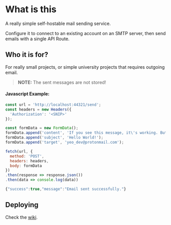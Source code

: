# What is this

A really simple self-hostable mail sending service.

Configure it to connect to an existing account on an SMTP server, then send emails with a single API Route.

## Who it is for?

For really small projects, or simple university projects that requires outgoing email.

> **NOTE:** The sent messages are not stored!
 
#### Javascript Example:

```javascript
const url = 'http://localhost:44321/send';
const headers = new Headers({
  'Authorization': '<SNIP>'
});

const formData = new FormData();
formData.append('content', 'If you see this message, it\'s working. But I might be in the junk too!');
formData.append('subject', 'Hello World!');
formData.append('target', 'yeo_dev@protonmail.com');

fetch(url, {
  method: 'POST',
  headers: headers,
  body: formData
})
.then(response => response.json())
.then(data => console.log(data))

{"success":true,"message":"Email sent successfully."}
```

## Deploying

Check the [wiki](https://github.com/wqyeo/Just-Send-The-Mail/wiki/Deploying).
